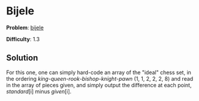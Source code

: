 # Bijele

**Problem**: [bijele](https://open.kattis.com/problems/bijele)

**Difficulty**: 1.3

## Solution

For this one, one can simply hard-code an array of the "ideal" chess set, in the ordering *king*-*queen*-*rook*-*bishop*-*knight*-*pawn* (1, 1, 2, 2, 2, 8) and read in the array of pieces given, and simply output the difference at each point, *standard*[i] minus *given*[i].
